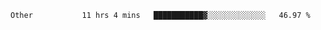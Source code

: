<!--START_SECTION:waka-->

```text
Other           11 hrs 4 mins   ███████████▓░░░░░░░░░░░░░   46.97 %
```

<!--END_SECTION:waka-->
